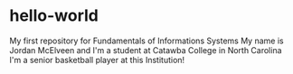 # hello-world
My first repository for Fundamentals of Informations Systems
My name is Jordan McElveen and I'm a student at Catawba College in North Carolina
I'm a senior basketball player at this Institution!
